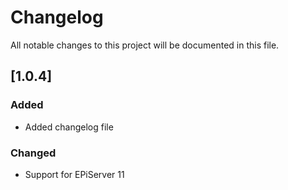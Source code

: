 # Changelog

All notable changes to this project will be documented in this file.

## [1.0.4]

### Added
- Added changelog file

### Changed
- Support for EPiServer 11
